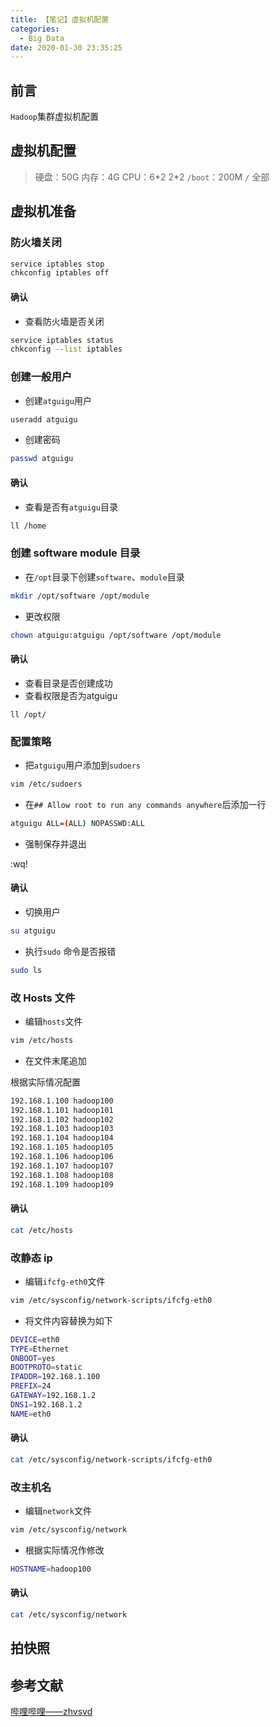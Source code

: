 ```yaml
---
title: 【笔记】虚拟机配置
categories:
  - Big Data
date: 2020-01-30 23:35:25
---
```


## 前言

`Hadoop`集群虚拟机配置

<!-- more -->

## 虚拟机配置

> 硬盘：50G
> 内存：4G
> CPU：6\*2 2\*2
> `/boot`：200M
> `/` 全部

## 虚拟机准备

### 防火墙关闭

``` sh
service iptables stop
chkconfig iptables off
```

#### 确认

- 查看防火墙是否关闭

``` sh
service iptables status
chkconfig --list iptables
```

### 创建一般用户

- 创建`atguigu`用户

``` sh
useradd atguigu
```

- 创建密码

``` sh
passwd atguigu
```

#### 确认

- 查看是否有`atguigu`目录

``` sh
ll /home
```

### 创建 software module 目录

- 在`/opt`目录下创建`software`、`module`目录

``` sh
mkdir /opt/software /opt/module
```

- 更改权限

``` sh
chown atguigu:atguigu /opt/software /opt/module
```

#### 确认

- 查看目录是否创建成功
- 查看权限是否为atguigu

```
ll /opt/
```

### 配置策略

- 把`atguigu`用户添加到`sudoers`

``` sh
vim /etc/sudoers
```

- 在`## Allow root to run any commands anywhere`后添加一行

``` sh
atguigu ALL=(ALL) NOPASSWD:ALL
```

- 强制保存并退出

:wq!

#### 确认

- 切换用户

``` sh
su atguigu
```

- 执行`sudo` 命令是否报错

``` sh
sudo ls
```

### 改 Hosts 文件

- 编辑`hosts`文件

``` sh
vim /etc/hosts
```

- 在文件末尾追加

根据实际情况配置

``` sh
192.168.1.100 hadoop100
192.168.1.101 hadoop101
192.168.1.102 hadoop102
192.168.1.103 hadoop103
192.168.1.104 hadoop104
192.168.1.105 hadoop105
192.168.1.106 hadoop106
192.168.1.107 hadoop107
192.168.1.108 hadoop108
192.168.1.109 hadoop109
```

#### 确认

``` sh
cat /etc/hosts
```

### 改静态 ip

- 编辑`ifcfg-eth0`文件

``` sh
vim /etc/sysconfig/network-scripts/ifcfg-eth0
```

- 将文件内容替换为如下

``` sh
DEVICE=eth0
TYPE=Ethernet
ONBOOT=yes
BOOTPROTO=static
IPADDR=192.168.1.100
PREFIX=24
GATEWAY=192.168.1.2
DNS1=192.168.1.2
NAME=eth0
```

#### 确认

``` sh
cat /etc/sysconfig/network-scripts/ifcfg-eth0
```

### 改主机名

- 编辑`network`文件

``` sh
vim /etc/sysconfig/network
```

- 根据实际情况作修改

``` sh
HOSTNAME=hadoop100
```

#### 确认

``` sh
cat /etc/sysconfig/network
```

## 拍快照

## 参考文献

[哔哩哔哩——zhvsvd](https://www.bilibili.com/video/av64039568)

